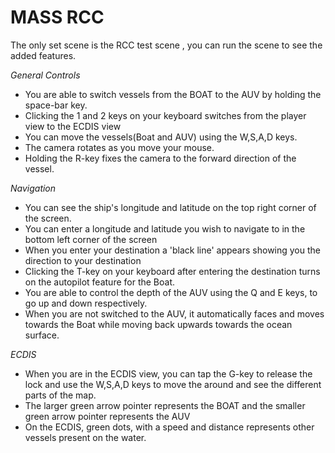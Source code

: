 # MASS RCC
 
 The only set scene is the RCC test scene , you can run the scene to see the added features.
 
 *General Controls*
 - You are able to switch vessels from the BOAT to the AUV by holding the space-bar key.
 - Clicking the 1 and 2 keys on your keyboard switches from the player view to the ECDIS view
 - You can move the vessels(Boat and AUV) using the W,S,A,D keys.
 - The camera rotates as you move your mouse.
 - Holding the R-key fixes the camera to the forward direction of the vessel.

*Navigation*
 - You can see the ship's longitude and latitude on the top right corner of the screen.
 - You can enter a longitude and latitude you wish to navigate to in the bottom left corner of the screen
 - When you enter your destination a 'black line' appears showing you the direction to your destination
 - Clicking the T-key on your keyboard after entering the destination turns on the autopilot feature for the Boat.
 - You are able to control the depth of the AUV using the Q and E keys, to go up and down respectively.
 - When you are not switched to the AUV, it automatically faces and moves towards the Boat while moving back upwards towards the ocean surface.
 
*ECDIS*
- When you are in the ECDIS view, you can tap the G-key to release the lock and use the W,S,A,D keys to move the around and see the different parts of the map.
- The larger green arrow pointer represents the BOAT and the smaller green arrow pointer represents the AUV
- On the ECDIS, green dots, with a speed and distance represents other vessels present on the water.
